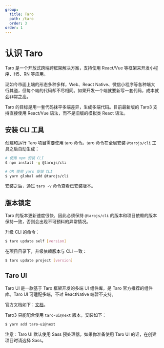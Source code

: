 ```yaml
---
group:
  title: Taro
  path: /taro
  order: 3
order: 1
---
```


# 认识 Taro

Taro 是一个开放式跨端跨框架解决方案，支持使用 React/Vue 等框架来开发小程序、H5、RN 等应用。

现如今市面上端的形态多种多样，Web、React Native、微信小程序等各种端大行其道，但每个端的代码却不尽相同。如果开发一个端就要新写一套代码，成本就会非常之高。

Taro 的目标是用一套代码抹平多端差异，生成多端代码。目前最新版的 Taro3 支持直接使用 React/Vue 语法，而不是旧版的模拟类 React 语法。

## 安装 CLI 工具

创建和运行 Taro 项目需要使用 taro 命令。taro 命令在全局安装 `@tarojs/cli` 工具之后自动生成：

```sh
# 使用 npm 安装 CLI
$ npm install -g @tarojs/cli

# OR 使用 yarn 安装 CLI
$ yarn global add @tarojs/cli
```

安装之后，通过 `taro -v` 命令查看已安装版本。

## 版本锁定

Taro 的版本更新速度很快，因此必须保持 `@tarojs/cli` 的版本和项目依赖的版本保持一致，否则会出现不可预料的异常情况。

升级 CLI 的命令：

```sh
$ taro update self [version]
```

在项目目录下，升级依赖版本与 CLI 一致：

```sh
$ taro update project [version]
```

## Taro UI

Taro UI 是一款基于 Taro 框架开发的多端 UI 组件库，是 Taro 官方推荐的组件库。Taro UI 可适配多端，不过 ReactNative 端暂不支持。

官方文档如下：[文档](https://taro-ui.jd.com/#/docs/introduction)。

Taro3 只能配合使用 `taro-ui@next` 版本，安装如下：

```sh
$ yarn add taro-ui@next
```

注意：Taro UI 默认使用 Sass 预处理器，如果你准备使用 Taro UI 的话，在创建项目时请选择 Sass。
